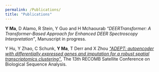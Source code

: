 ```yaml
---
permalink: /Publications/
title: "Publications"
---
```


**Y Ma**, D Alamo, R Stein, Y Guo and H Mchaourab *“DEERTransformer: A Transformer-Based Approach for Enhanced DEER Spectroscopy Interpretation”*, Manuscript in progress.

Y Hu, Y Zhao, C Schunk, **Y Ma**, T Derr and X Zhou *["ADEPT: autoencoder with differentially expressed genes and imputation for a robust spatial transcriptomics clustering"](https://www.sciencedirect.com/science/article/pii/S2589004223008696)*, The 13th RECOMB Satellite Conference on Biological Sequence Analysis.


